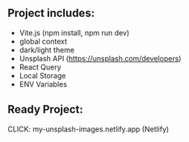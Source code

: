 ## Project includes:

- Vite.js (npm install, npm run dev)
- global context
- dark/light theme
- Unsplash API (https://unsplash.com/developers)
- React Query
- Local Storage
- ENV Variables

## Ready Project:

CLICK: my-unsplash-images.netlify.app (Netlify)
